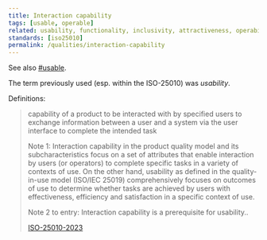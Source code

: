 ```yaml
---
title: Interaction capability
tags: [usable, operable]
related: usability, functionality, inclusivity, attractiveness, operability, user-error-protection, user-engagement, ease-of-use
standards: [iso25010]
permalink: /qualities/interaction-capability
---
```


See also [#usable](/tag-usable).

The term previously used (esp. within the ISO-25010) was _usability_.

Definitions:

>capability of a product to be interacted with by specified users to exchange information between a user and a system via the user interface to complete the intended task
>
>Note 1: Interaction capability in the product quality model and its subcharacteristics focus on a set of attributes that enable interaction by users (or operators) to complete specific tasks in a variety of contexts of use. 
>On the other hand, usability as defined in the quality-in-use model (ISO/IEC 25019) comprehensively focuses on outcomes of use to determine whether tasks are achieved by users with effectiveness, efficiency and satisfaction in a specific context of use.
>
>Note 2 to entry: Interaction capability is a prerequisite for usability..
>
>[ISO-25010-2023](/references/#iso-25010-2023)

